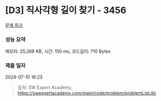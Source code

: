 # [D3] 직사각형 길이 찾기 - 3456 

[문제 링크](https://swexpertacademy.com/main/code/problem/problemDetail.do?contestProbId=AWFPmsqqALwDFAV0) 

### 성능 요약

메모리: 25,268 KB, 시간: 150 ms, 코드길이: 710 Bytes

### 제출 일자

2024-07-10 16:23



> 출처: SW Expert Academy, https://swexpertacademy.com/main/code/problem/problemList.do